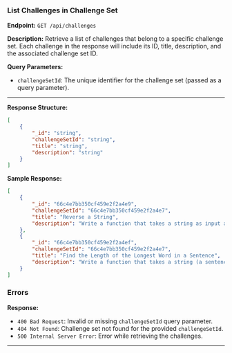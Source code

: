 ### List Challenges in Challenge Set

**Endpoint:** `GET /api/challenges`

**Description:** Retrieve a list of challenges that belong to a specific challenge set. Each challenge in the response will include its ID, title, description, and the associated challenge set ID.

**Query Parameters:**

- `challengeSetId`: The unique identifier for the challenge set (passed as a query parameter).

---

**Response Structure:**

```json
[
    {
        "_id": "string",
        "challengeSetId": "string",
        "title": "string",
        "description": "string"
    }
]
```

**Sample Response:**

```json
[
    {
        "_id": "66c4e7bb350cf459e2f2a4e9",
        "challengeSetId": "66c4e7bb350cf459e2f2a4e7",
        "title": "Reverse a String",
        "description": "Write a function that takes a string as input and returns the string reversed."
    },
    {
        "_id": "66c4e7bb350cf459e2f2a4ef",
        "challengeSetId": "66c4e7bb350cf459e2f2a4e7",
        "title": "Find the Length of the Longest Word in a Sentence",
        "description": "Write a function that takes a string (a sentence) as input and returns the length of the longest word in the sentence."
    }
]
```

### Errors

**Response:**

- `400 Bad Request`: Invalid or missing `challengeSetId` query parameter.
- `404 Not Found`: Challenge set not found for the provided `challengeSetId`.
- `500 Internal Server Error`: Error while retrieving the challenges.

---
